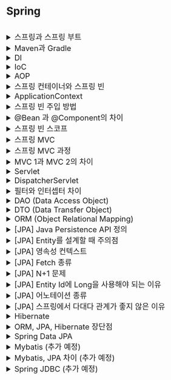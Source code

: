 # Spring 

<br> 

<details>
<summary style="font-size:20px">스프링과 스프링 부트</summary>
<div markdown="1"> 

#### 스프링
* 자바의 `오픈 소스 애플리케이션 프레임워크`
* 객체를 관리할 수 있는 컨테이너 제공 
* IOC, DI, AOP를 지원

#### 스프링 부트
* 스프링 기반의 애플리케이션을 간편하게 설정할 수 있는 도구
* 내장 서버: `Embeded Tomcat`이 포함되어 있어 Tomcat을 따로 설치/관리할 필요가 없음
* Starter를 이용한 의존성 자동화

</div>
</details>


<details>
<summary style="font-size:20px">Maven과 Gradle</summary>
<div markdown="1"> 

* 빌드 관리 도구: 라이브러리, 종속성 정보 등을 설정 파일을 통해 자동으로 다운로드해 간편히 관리해주는 도구 

#### Maven
* Java용 프로젝트 관리 도구
* Apache Ant의 단점을 해소하기 위해 사용
* 빌드 중인 프로젝트, 라이브러리 등 종속 관계를 `pom.xml`에 명시 
  * Project Object Model

#### Gradle
* Java, C/C++, Python 등을 지원
* Apache Maven과 Apache Ant의 장점을 합친 빌드 관리 도구 (완전한 오픈 소스)
* `Build.gradle` 사용: JVM 위에서 동작하는 `Groovy` 언어를 사용 (XML보다 간결) 

#### 차이점
* Gradle은 `Incremental Build`를 허용해 `빌드 시간이 단축`
  * 이미 업데이트된 Task는 빌드가 진행되지 않아 시간 단축 가능
  * Maven 보다 빠름
* 빌드 접근 방식 차이: Gradle은 `작업 의존성 그래프`에 기반, Maven은 `고정적이고 선형적인 단계의 모델`에 기반
* Gradle은 `Build Cache` 사용
  * 2개 이상의 빌드가 있을 경우, 하나의 빌드에서 사용된 파일이 다른 빌드에서 사용되면, 빌드 캐시를 이용해 이전 결과물을 다른 빌드에 사용 가능

</div>
</details>


<details>
<summary style="font-size:20px">DI</summary>
<div markdown="1"> 

* Dependency Injection, 의존 관계 주입
* 객체 간의 의존 관계를 미리 설정해 두면 스프링 컨테이너가 의존관계를 자동으로 연결
* 의존하는 객체를 직접 생성하거나 검색해서 가져올 필요가 없어 `결합도`가 낮아짐 

#### 참고
* 객체들의 `의존성(결합도)을 줄이기 위해` 사용되는 스프링의 IOC 컨테이너의 구체적인 구현 방식
* 개발 코드에서 객체를 생성하는 것이 아니라, 데이터 주입만 담당하는 별도의 공간에서 객체를 생성하고 데이터간의 의존성을 주입해 개발 코드에서 가져다 씀
* 애플리케이션 실행 시점에 외부에서 실제 구현 객체를 생성하고 클라이언트에 전달
* 재사용성 향상, 팩토리 패턴과 유사 
* 방법 3가지: 생성자에 `@Autowired` 추가, 필드 주입, setter 주입(setter에 `@Autowired` 추가) 

</div>
</details>


<details>
<summary style="font-size:20px">IoC</summary>
<div markdown="1"> 

* Inversion of Control, 제어의 역전
* 제어권이 사용자에게 있지 않고 프레임워크에 있는 것
* 메소드나 객체의 호출을 개발자가 결정하는 것이 아니라, `외부에서 결정`
* 객체의 생성부터 소멸까지 개발자가 아닌 `컨테이너`가 관리하는 것 

</div>
</details>


<details>
<summary style="font-size:20px">AOP</summary>
<div markdown="1"> 

* Aspect Oriented Programming, 관점 지향 프로그래밍
* `공통 관심 사항(Cross-Cutting Concern)`과 핵심 관심 사항(Core Concern)을 분리하는 것
* 특정 로직(로그, 성능테스트 등)을 모든 메소드에 적용하고 싶을 때, 모든 메소드에 일일이 로직을 추가하는 것이 아니라, 로직을 만들어서 모든 메소드에 적용
* 비지니스 로직의 앞/뒤에 공통 관심 사항을 수행해 `중복 코드를 줄이는 것` 

</div>
</details>


<details>
<summary style="font-size:20px">스프링 컨테이너와 스프링 빈</summary>
<div markdown="1"> 

* 자바 객체의 생명 주기(생성 ~ 소멸)를 관리하는 컨테이너
* 스프링 컨테이너에는 `BeanFactory`, `ApplicationContext` 인터페이스가 있음
* 자바 객체를 스프링 빈이라고 함 

#### 참고 
* `AppConfig` 클래스 같은 것이 스프링 컨테이너 -> `@Configuration` 사용
* `AppConfig` 내에서 `@Bean`이 붙은 것이 스프링 빈 

</div>
</details>


<details>
<summary style="font-size:20px">ApplicationContext</summary>
<div markdown="1"> 

* 스프링 컨테이너
* `BeanFactory` 인터페이스의 하위 인터페이스
* `BeanFactory`는 스프링 컨테이너의 최상위 인터페이스로 `ApplicationContext`는 `BeanFactory`에 부가 기능을 추가한 것 

</div>
</details> 


<details>
<summary style="font-size:20px">스프링 빈 주입 방법</summary>
<div markdown="1"> 

* 필드 주입: `@Autowired` 어노테이션 사용
* 생성자 주입: 생성자가 2개 이상인 경우 `@Autowired` 어노테이션 필요
* Setter 주입: `@Autowired` 어노테이션 사용

#### 생성자 주입을 사용하는 것이 좋음
* 순환 참조 방지 가능  
  * 생성자 주입: 생성자로 객체를 생성하는 시점에 필요한 빈을 주입
    * 생성자의 인자에 사용되는 빈을 찾거나 생성 -> 빈의 생성자를 호출
  * 그 외: 빈을 먼저 생성 -> 어노테이션이 붙은 필드에 해당하는 빈을 찾아서 주입 / Setter의 객체를 호출해 주입 -> 객체가 실제로 사용되기 전까지는 에러가 발생하지 않음
* `final` 키워드로 불변하는 객체를 생성할 수 있다.
  * 실행 중에 객체가 변하는 것을 막아 오류를 사전에 방지할 수 있음

</div>
</details>


<details>
<summary style="font-size:20px">@Bean 과 @Component의 차이</summary>
<div markdown="1"> 

#### @Bean
* 메소드 레벨에서 선언
* 반환되는 객체(인스턴스)를 개발자가 수동으로 등록

#### @Component
* 클래스 레벨에서 선언
* 스프링이 런타임시에 컴포넌트스캔을 하여 자동으로 빈을 등록

</div>
</details>



<details>
<summary style="font-size:20px">스프링 빈 스코프</summary>
<div markdown="1"> 

* 빈이 관리되는 범위

```java
@Scope("singletone")
```

#### Singleton
* Default Scope
  * 이유: 대규모 트래픽을 처리할 수 있도록 하기 위해서, 성능을 위해서
* 스프링 컨테이너의 시작과 종료까지 1개의 객체로 유지됨


#### Prototype
* Bean 객체를 요청할 때마다 새로운 객체 생성
* 프로토타입을 받은 클라이언트가 객체를 관리

#### Web (MVC Wep 앱에서만 사용)
* Request: HTTP 요청별로 객체화, 요청이 끝나면 소멸
* Session: HTTP 세션별로 객체화, 세션이 끝나면 소멸
* Application: Web의 `Servlet Context`와 동일한 생명주기를 가짐
* Websocket: web socket과 동일한 생명주기를 가짐

</div>
</details>


<details>
<summary style="font-size:20px">스프링 MVC</summary>
<div markdown="1"> 

* Model: 비지니스 로직를 처리, DB와 상호작용하는 모듈
* View: Client에게 보여지는 화면을 반환하는 모듈
* Controller: 모델과 뷰 사이의 정보 교환, Client 요청이 들어왔을 때, 어떤 로직을 실행할 것인지 제어하는 모듈 

</div>
</details>


<details>
<summary style="font-size:20px">스프링 MVC 과정</summary>
<div markdown="1"> 

1. 클라이언트가 서버에 요청을 보내면 `DispatcherServlet`에 요청이 전달<br>
  * DispatcherServlet: Front Controller
2. `DispatcherServlet`은 요청된 `URL`을 `HandlerMapping`에게 전달, ` HandlerMapping`은 호출해야 할 `Controller` 객체를 리턴<br>
3. DispatcherServlet이 `HandlerAdapter` 객체에게 요청을 위임하고 `HandlerAdapter`는 `컨트롤러의 메소드를 실행(호출)`하여 `ModelAndView` 객체로 반환<br>
4. DispatcherServlet은 `ViewResolver`를 이용해 `View` 객체를 얻음<br>
  * `ModelAndView` 객체의 View이름으로 객체를 찾음, 없다면 생성하여 반환
5. DispatcherServlet은 ViewResolver가 리턴한 View객체를 이용해 사용자에게 화면 표시(응답 결과 표시) 

#### 참고
*`HandlerMapping`, `HandlerAdapter`, `ViewResolver`: Spring Bean
* HandlerMapping: `@Controller`로 선언되었거나 `HttpRequestHandler` 인터페이스를 구현한 클래스를 찾음
* ModelAndView: 응답할 View 이름과 View에 전달할 데이터 

</div>
</details>


<details>
<summary style="font-size:20px">MVC 1과 MVC 2의 차이</summary>
<div markdown="1"> 

#### MVC 1
* `JSP` 페이지에서 View, Controller 역할 담당 (로직 처리)
* 구조 단순
* JSP 내에서 html과 자바 코드가 함께 사용되어 복잡하고 유지보수가 어려움
#### MVC 2
* Model, View, Controller로 모듈화됨
* JSP는 Client에게 보여지는 `View`만 담당 (로직 처리 없음)
* 구조가 복잡하나 유지보수가 용이함 

#### 참고
* Spring MVC는 `MVC2`로 설계되어 있음 

</div>
</details>


<details>
<summary style="font-size:20px">Servlet</summary>
<div markdown="1"> 

* 클라이언트의 요청을 처리해 결과 반환, 웹 페이지를 동적으로 생성하기 위한 서버측 프로그램
* Spring MVC에서 `Controller` 역할 수행 

</div>
</details>


<details>
<summary style="font-size:20px">DispatcherServlet</summary>
<div markdown="1"> 

* 서버로 들어오는 요청을 처리하는 `Front Controller`
* 웹 요청의 진입점, 요청을 처리하여 결과를 응답 

#### 디스패처 서블릿으로 인한 web.xml 역할 축소
* 기존에는 모든 서블릿에 대해 URL 매핑을 활용하기 위해 web.xml에 등록이 필수
* 디스패처 서블릿이 요청을 처리하면서 작업이 편리 

</div>
</details>


<details>
<summary style="font-size:20px">필터와 인터셉터 차이</summary>
<div markdown="1"> 

* `실행되는 시점`의 차이

#### 필터
* 웹 애플리케이션에 등록 (스프링 Context 외부에 존재)
* 서블릿 필터: `DispatcherServlet` `이전`에 실행 -> 자원의 앞단에서 요청 내용 변경/검증 수행

#### 인터셉터
* 스프링 Context에 등록 
* `DistpatcherServlet`이 `컨트롤러`를 호출하기 전(요청), 후(응답)에 동작 -> Controller에 관한 요청과 응답 처리

</div>
</details>


<details>
<summary style="font-size:20px">DAO (Data Access Object)</summary>
<div markdown="1"> 

* `DB 접근`에 사용하는 객체
* DB에 접근하는 로직과 비지니스 로직을 분리하기 위해 사용 

</div>
</details>


<details>
<summary style="font-size:20px">DTO (Data Transfer Object)</summary>
<div markdown="1"> 

* 다른 말로 VO(Value Object)
* 계층(컨트롤러, 뷰, 비즈니스 계층 등)간 `데이터 교환(전송)`을 위한 자바 빈
* 로직을 가지지 않음: 속성과 속성에 접근하기 위한 getter, setter가 있고 추가적으로 toString(), equals() 가능 

</div>
</details>


<details>
<summary style="font-size:20px">ORM (Object Relational Mapping)</summary>
<div markdown="1"> 

* 관계형 DB를 OOP 언어로 변환하는 기술
* `객체` 클래스를 `RDB 테이블`에 자동으로 연결하는 것 -> SQL 없이 간접적으로 DB 조작 가능 
* 비지니스 로직에 집중할 수 있음, DBMS 종속성 하락
* 프로그램의 복잡성이 커지면 난이도 증가, 잘못될 경우 문제 발생할 가능성 있음 

</div>
</details>


<details>
<summary style="font-size:20px">[JPA] Java Persistence API 정의</summary>
<div markdown="1"> 

* ORM을 위해 자바에서 제공하는 API
* 자바 ORM 기술에 대한 API 표준 명세
* 자바 애플리케이션에서 `관계형 DB`를 사용하는 방식을 정의한 `인터페이스`
* `EntityManager`를 통해 `CRUD` 처리 

</div>
</details>


<details>
<summary style="font-size:20px">[JPA] Entity를 설계할 때 주의점</summary>
<div markdown="1"> 

* `Setter`를 사용하지 않음
* 모든 연관 관계는 `지연로딩(LAZY)`으로 설정
  * 즉시로딩(EAGER)를 사용 할 경우, 어떤 SQL이 나갈지 추적하기 어려움
* 컬렉션은 필드에서 바로 초기화 

#### 참고
* `@ManyToOne`과 같은 연관 관계가 있을 경우
* 지연로딩: 연관 테이블은 조회하지 않고, 연관 관계가 실제로 사용되는 시점에 조회
* 즉시로딩: 연관 테이블까지 바로 조회 <br>
  -> 많은 데이터가 조회될 수 있음 

</div>
</details>


<details>
<summary style="font-size:20px">[JPA] 영속성 컨텍스트</summary>
<div markdown="1"> 

* `엔티티를 영구 저장`하는 환경
* 애플리케이션과 데이터베이스 사이에서 객체를 보관하는 가상의 환경
* 영속성 컨텍스트의 생명 주기는 트랜잭션과 동일 

#### 생명주기
* 비영속: 영속성 컨텍스트와 전혀 관계가 없는 상태, 객체를 생성한 상태
* 영속: 엔티티가 영속성 컨텍스트에 의해 관리되는 상태
* 준영속: 영속성 컨텍스트에 저장되었다가 분리된 상태
* 삭제: 엔티티 객체를 영속성 컨텍스트와 DB에서 삭제 

#### 1차 캐시
* 영속성 컨텍스트에서 엔티티를 저장하는 장소
* 같은 엔티티가 있으면 동일한 객체임을 보장 

#### 2차 캐시
* 애플리케이션 범위의 캐시, 공유 캐시
* 애플리케이션이 종료될때까지 캐시 유지
* `동시성`을 극대화 하기 위해 캐시한 객체가 아닌 `복사본`을 반환
* 영속성 컨텍스트가 다르면 동일한 객체임을 보장하지 않음 

</div>
</details>


<details>
<summary style="font-size:20px">[JPA] Fetch 종류</summary>
<div markdown="1"> 

* 즉시 로딩: 엔티티를 조회할 때, 연관된 엔티티도 `함께` DB를 조회
* 지연 로딩: 엔티티를 조회할 때, 연관된 엔티티는 조회하지 않고 `프록시 객체`로 넣어두었다가 엔티티가 실제로 `사용`될 때 조회 

#### 프록시
* 실제 엔티티 대신에 사용되는 객체, 원본 엔티티를 `상속`받은 객체 

</div>
</details>


<details>
<summary style="font-size:20px">[JPA] N+1 문제</summary>
<div markdown="1"> 

* 조회 시, 1개의 쿼리를 생각하고 설계했으나 예상하지 못했던 쿼리 N개 더 발생하는 문제
* `연관 관계`에 의해 다른 객체가 함께 조회되어 N+1 문제가 발생함 

#### 원인
* 즉시 로딩 시에, 전체 데이터를 조회하고 Eager가 감지되어 N개의 쿼리가 추가로 발생
* 지연 로딩 시에, 전체 데이터를 조회한 후, 연관된 객체가 사용될 때 N개 쿼리가 발생 

#### 해결 방법
* Fetch Join 사용: 연관된 엔티티나 컬렉션을 한 번에 함께 조회하는 역할
* @EntityGraph 사용
* @BatchSize 사용:` where 절의 in 조건`으로 미리 지정된 사이즈 만큼만 조회하여 1개 쿼리로 처리 가능
* @Fetch 사용: `where 절의 in 조건`으로 조회해 1개 쿼리로 처리 가능 (BatchSize 무한대와 동일) 

</div>
</details>



<details>
<summary style="font-size:20px">[JPA] Entity Id에 Long을 사용해야 되는 이유</summary>
<div markdown="1"> 

* Wrapper Type인 Long을 사용해야 Null을 사용할 수 있음
* 하이버네이트 공식 문서에도 Nullable한 값을 사용하라고 권장 

</div>
</details>


<details>
<summary style="font-size:20px">[JPA] 어노테이션 종류</summary>
<div markdown="1"> 

* @Entity
* @Table
* @Column
* @ColumnDefault
* @DynamicInsert: DB에 디폴트로 설정된 값을 저장 (기본: null 저장)
* @Id
* @GeneratedValue

</div>
</details>


<details>
<summary style="font-size:20px">[JPA] 스프링에서 다대다 관계가 좋지 않은 이유</summary>
<div markdown="1"> 

* 다대다의 경우, 정규화를 통해 `중간 테이블`을 생성해야 함
  * 중간 테이블로 `일대다` + `다대일` 형태로 변형해야 함
* JPA에서 `@ManyToMany` 연관 관계를 사용할 경우, 하이버네이트가 중간 테이블을 알아서 만들어서 처리
  * 관계 설정에 필수적으로 필요한 정보만 담기고 비지니스 로직에 필요한 정보는 담기지 않음
  * 실무에서는 사용하지 않는 것을 권장
* 다대다 관계를 사용하고 싶은 경우라면 중간 테이블에 대한 클래스를 직접 만들어서 `@OneToMany`, `@ManyToOne`의 조합을 만들어 사용해야 함

#### 정리
* 중간 테이블에는 매핑정보만 들어가고 추가 데이터를 넣는 것이 불가능
* 중간 테이블이 숨겨져 있기 때문에 쿼리가 예상하지 못하는 형태로 발생 가능
* 실무 비즈니스는 복잡해서 ManyToMany로 풀 수있는게 거의 없음

</div>
</details>


<details>
<summary style="font-size:20px">Hibernate</summary>
<div markdown="1"> 

* `JPA의 구현체`, 인터페이스를 직접 구현한 `라이브러리`
* SQL문을 직접 작성하지 않고 `메소드 호출`만으로 쿼리 수행이 가능해 생산성 향상
* 생산성, 유지보수, 비종속성 

</div>
</details>


<details>
<summary style="font-size:20px">ORM, JPA, Hibernate 장단점</summary>
<div markdown="1"> 

#### 장점
* 비지니스 로직에 집중 가능, 객체 중심 개발 가능
* 메소드 호출만으로 DB 조작 -> 생산성 향상, 유지보수 쉬움
* DBMS 의존성 하락 

#### 단점
* 직접 SQL을 호출하는 것보다는 성능이 떨어짐
* 복잡한 쿼리는 메소드로 처리가 어려움 

</div>
</details>


<details>
<summary style="font-size:20px">Spring Data JPA</summary>
<div markdown="1"> 

* JPA를 편리하게 사용할 수 있도록 스프링에서 제공하는 프로젝트
* CRUD 처리를 위한 공통 `인터페이스` 제공 

</div>
</details>


<details>
<summary style="font-size:20px">Mybatis (추가 예정)</summary>
<div markdown="1"> 

#### 정의
* 자바의 관계형 데이터베이스 프로그래밍을 쉽게 할 수 있도록 도와주는 개발 프레임워크
* JDBC를 통해 DB에 접근하는 작업을 캡슐화, SQL 쿼리 매핑
#### 사용 이유
* 프로그램의 SQL 쿼리를 한 파일로 구성하여 코드와 SQL을 분리할 수 있어 사용 

</div>
</details>


<details>
<summary style="font-size:20px">Mybatis, JPA 차이 (추가 예정)</summary>
<div markdown="1">


</div>
</details>


<details>
<summary style="font-size:20px">Spring JDBC (추가 예정)</summary>
<div markdown="1"> 

* 자바에서 데이터베이스에 접속할 수 있도록 해주는 자바 API
* DB에서 자료를 쿼리하거나 업데이트에 사용 

</div>
</details>